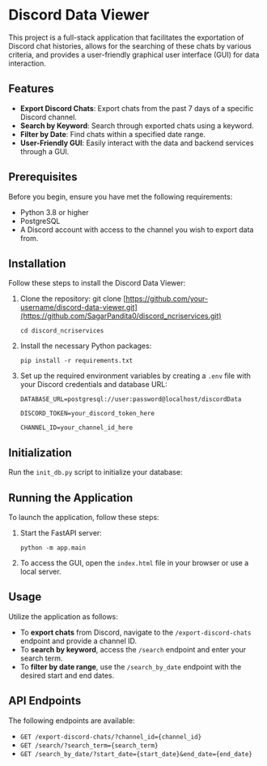 # Discord Data Viewer

This project is a full-stack application that facilitates the exportation of Discord chat histories, allows for the searching of these chats by various criteria, and provides a user-friendly graphical user interface (GUI) for data interaction.

## Features

- **Export Discord Chats**: Export chats from the past 7 days of a specific Discord channel.
- **Search by Keyword**: Search through exported chats using a keyword.
- **Filter by Date**: Find chats within a specified date range.
- **User-Friendly GUI**: Easily interact with the data and backend services through a GUI.

## Prerequisites

Before you begin, ensure you have met the following requirements:
- Python 3.8 or higher
- PostgreSQL
- A Discord account with access to the channel you wish to export data from.

## Installation

Follow these steps to install the Discord Data Viewer:

1. Clone the repository:
git clone [https://github.com/your-username/discord-data-viewer.git](https://github.com/SagarPandita0/discord_ncriservices.git)

    `cd discord_ncriservices`


3. Install the necessary Python packages: 

    `pip install -r requirements.txt`

3. Set up the required environment variables by creating a `.env` file with your Discord credentials and database URL:

    `DATABASE_URL=postgresql://user:password@localhost/discordData`

    `DISCORD_TOKEN=your_discord_token_here`

    `CHANNEL_ID=your_channel_id_here`



## Initialization

Run the `init_db.py` script to initialize your database:


## Running the Application

To launch the application, follow these steps:

1. Start the FastAPI server:

    `python -m app.main`


2. To access the GUI, open the `index.html` file in your browser or use a local server.


## Usage

Utilize the application as follows:

- To **export chats** from Discord, navigate to the `/export-discord-chats` endpoint and provide a channel ID.
- To **search by keyword**, access the `/search` endpoint and enter your search term.
- To **filter by date range**, use the `/search_by_date` endpoint with the desired start and end dates.

## API Endpoints

The following endpoints are available:

- `GET /export-discord-chats/?channel_id={channel_id}`
- `GET /search/?search_term={search_term}`
- `GET /search_by_date/?start_date={start_date}&end_date={end_date}`

